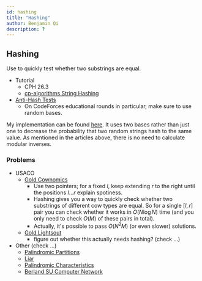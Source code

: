 ```yaml
---
id: hashing
title: "Hashing"
author: Benjamin Qi
description: ?
---
```


## Hashing

Use to quickly test whether two substrings are equal.

 - Tutorial 
   - CPH 26.3
   - [cp-algorithms String Hashing](https://cp-algorithms.com/string/string-hashing.html)
 - [Anti-Hash Tests](https://codeforces.com/blog/entry/60442)
   - On CodeForces educational rounds in particular, make sure to use random bases.

My implementation can be found [here](https://github.com/bqi343/USACO/blob/master/Implementations/content/strings%20(14)/Light/HashRange%20(14.2).h). It uses two bases rather than just one to decrease the probability that two random strings hash to the same value. As mentioned in the articles above, there is no need to calculate modular inverses.

### Problems

  - USACO
    - [Gold Cownomics](http://www.usaco.org/index.php?page=viewproblem2&cpid=741) 
      - Use two pointers; for a fixed $l$, keep extending $r$ to the right until the positions $l\ldots r$ explain spotiness. 
      - Hashing gives you a way to quickly check whether two substrings of different cow types are equal. So for a single $[l,r]$ pair you can check whether it works in $O(N\log N)$ time (and you only need to check $O(M)$ of these pairs in total).
      - Actually, it's possible to pass $O(N^2M)$ (or even slower) solutions.
    - [Gold Lightsout](http://www.usaco.org/index.php?page=viewproblem2&cpid=599)
      - figure out whether this actually needs hashing? (check ...)
  - Other (check ...)
    - [Palindromic Partitions](https://csacademy.com/contest/ceoi-2017-day-2/task/palindromic-partitions/)
    - [Liar](http://codeforces.com/problemset/problem/822/E) [](93)
    - [Palindromic Characteristics](http://codeforces.com/problemset/problem/835/D) [](100)
    - [Berland SU Computer Network](http://codeforces.com/contest/847/problem/L) [](142)
